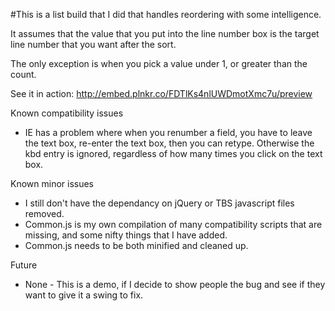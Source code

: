 #This is a list build that I did that handles reordering with some intelligence.

It assumes that the value that you put into the line number box is the target line number that you want after the sort.

The only exception is when you pick a value under 1, or greater than the count.

See it in action: http://embed.plnkr.co/FDTlKs4nlUWDmotXmc7u/preview

Known compatibility issues
* IE has a problem where when you renumber a field, you have to leave the text box, re-enter the text box, then you can retype. Otherwise the kbd entry is ignored, regardless of how many times you click on the text box.

Known minor issues
* I still don't have the dependancy on jQuery or TBS javascript files removed.
* Common.js is my own compilation of many compatibility scripts that are missing, and some nifty things that I have added.
 *  Common.js needs to be both minified and cleaned up.
  
Future
* None - This is a demo, if I decide to show people the bug and see if they want to give it a swing to fix.
